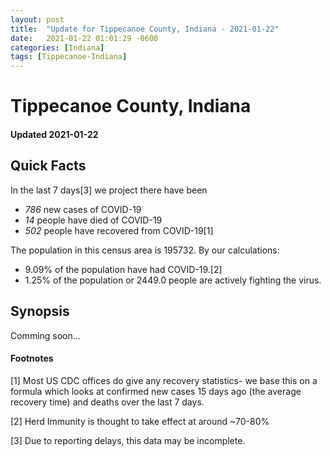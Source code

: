 ```yaml
---
layout: post
title:  "Update for Tippecanoe County, Indiana - 2021-01-22"
date:   2021-01-22 01:01:29 -0600
categories: [Indiana]
tags: [Tippecanoe-Indiana]
---
```


# Tippecanoe County, Indiana
#### Updated 2021-01-22

## Quick Facts

In the last 7 days[3] we project there have been
- *786* new cases of COVID-19
- *14* people have died of COVID-19
- *502* people have recovered from COVID-19[1]

The population in this census area is 195732. By our calculations:
- 9.09% of the population have had COVID-19.[2]
- 1.25% of the population or 2449.0 people are actively fighting the virus.

## Synopsis

Comming soon...


#### Footnotes

[1] Most US CDC offices do give any recovery statistics- we base this on a formula which looks at confirmed new cases
15 days ago (the average recovery time) and deaths over the last 7 days.

[2] Herd Immunity is thought to take effect at around ~70-80%

[3] Due to reporting delays, this data may be incomplete.
 
    